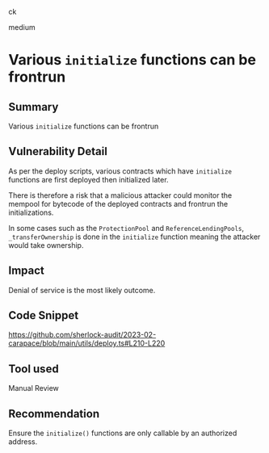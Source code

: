 ck

medium

# Various `initialize` functions can be frontrun

## Summary

Various `initialize` functions can be frontrun

## Vulnerability Detail

As per the deploy scripts, various contracts which have `initialize` functions are first deployed then initialized later.

There is therefore a risk that a malicious attacker could monitor the mempool for bytecode of the deployed contracts and frontrun the initializations.

In some cases such as the `ProtectionPool` and `ReferenceLendingPools`, `_transferOwnership` is done in the `initialize` function meaning the attacker would take ownership.

## Impact

Denial of service is the most likely outcome.

## Code Snippet

https://github.com/sherlock-audit/2023-02-carapace/blob/main/utils/deploy.ts#L210-L220

## Tool used

Manual Review

## Recommendation

Ensure the `initialize()` functions are only callable by an authorized address.
